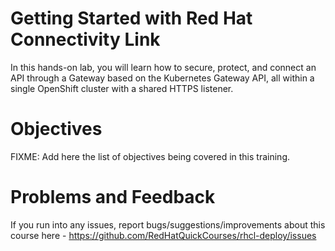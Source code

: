 # Getting Started with Red Hat Connectivity Link

In this hands-on lab, you will learn how to secure, protect, and connect an API through a Gateway based on the Kubernetes Gateway API, all within a single OpenShift cluster with a shared HTTPS listener.

# Objectives

FIXME: Add here the list of objectives being covered in this training.

# Problems and Feedback

If you run into any issues, report bugs/suggestions/improvements about this course here - https://github.com/RedHatQuickCourses/rhcl-deploy/issues
